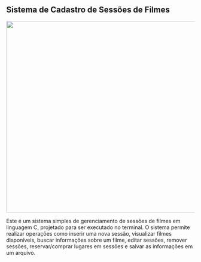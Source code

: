 ## Sistema de Cadastro de Sessões de Filmes

<div align="center">
<img src="https://github.com/diegookys/projeto_final_pre-modelo/assets/133829130/12fc96cc-3623-49b0-9d1f-a4b492762c23" width="512px" />
</div>

Este é um sistema simples de gerenciamento de sessões de filmes em linguagem C, projetado para ser executado no terminal. O sistema permite realizar operações como inserir uma nova sessão, visualizar filmes disponíveis, buscar informações sobre um filme, editar sessões, remover sessões, reservar/comprar lugares em sessões e salvar as informações em um arquivo.

